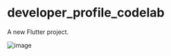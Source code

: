 # developer_profile_codelab

A new Flutter project.

![image](https://github.com/user-attachments/assets/38076952-9f79-4bb3-84e3-10fe3906ad15)
